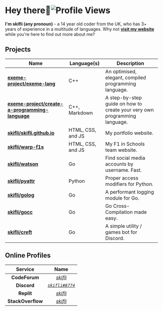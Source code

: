 # Hey there:wave:![Profile Views](https://komarev.com/ghpvc/?username=skifli)

**I'm skifli (any pronoun)** - a 14 year old coder from the UK, who has 3+ years of experience in a multitude of languages. Why not [**visit my website**](https://skifli.github.io) while you're here to find out more about me?

## Projects

| Name                                                                                                              | Language(s)       | Description                                                               |
|-------------------------------------------------------------------------------------------------------------------|-------------------|---------------------------------------------------------------------------|
| [**exeme-project/exeme-lang**](https://github.com/exeme-project/exeme-lang)                                       | C++               | An optimised, elegant, compiled programming language.                     |
| [**exeme-project/create-a-programming-language**](https://github.com/exeme-project/create-a-programming-language) | C++, Markdown     | A step-by-step guide on how to create your very own programming language. |
| [**skifli/skifli.github.io**](https://github.com/skifli/skifli.github.io)                                         | HTML, CSS, and JS | My portfolio website.                                                     |
| [**skifli/warp-f1s**](https://github.com/skifli/warp-f1s)                                                         | HTML, CSS, and JS | My F1 in Schools team website.                                            |
| [**skifli/watson**](https://github.com/skifli/watson)                                                               | Go                | Find social media accounts by username. Fast.                                       |
| [**skifli/pyattr**](https://github.com/skifli/pyattr)                                                             | Python            | Proper access modifiers for Python.                                       |
| [**skifli/golog**](https://github.com/skifli/golog)                                                               | Go                | A performant logging module for Go.                                       |
| [**skifli/gocc**](https://github.com/skifli/gocc)                                                                 | Go                | Go Cross-Compilation made easy.                                           |
| [**skifli/creft**](https://github.com/skifli/creft)                                                                 | Go                | A simple utility / games bot for Discord.                                           |

## Online Profiles

|      Service      |                             Name                                 |
|:-----------------:|:----------------------------------------------------------------:|
| **CodeForum**     | [_skifli_](https://codeforum.org/members/skifli.1181/)           |
| **Discord**       | [_`skifli#8774`_](https://discord.com/users/1072069875993956372) |
| **Replit**        | [_skifli_](https://replit.com/@skifli)                           |
| **StackOverflow** | [_skifli_](https://stackoverflow.com/users/20888352/skifli)      |

